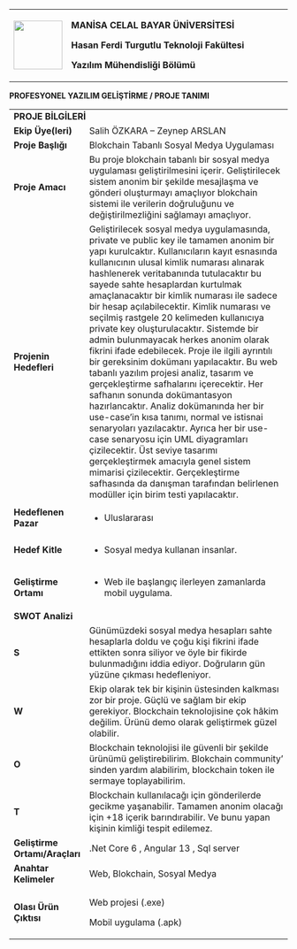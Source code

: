 <table>
<colgroup>
<col style="width: 16%" />
<col style="width: 83%" />
</colgroup>
<tbody>
<tr class="odd">
<td><img src="./Dissertation/media/image1.png"
style="width:0.91667in;height:0.91667in" /></td>
<td><p><strong>MANİSA CELAL BAYAR ÜNİVERSİTESİ</strong></p>
<p><strong>Hasan Ferdi Turgutlu Teknoloji Fakültesi</strong></p>
<p><strong>Yazılım Mühendisliği Bölümü</strong></p></td>
</tr>
</tbody>
</table>

**PROFESYONEL YAZILIM GELİŞTİRME / PROJE TANIMI**

<table>
<colgroup>
<col style="width: 25%" />
<col style="width: 74%" />
</colgroup>
<tbody>
<tr class="odd">
<td colspan="2"><strong>PROJE BİLGİLERİ</strong></td>
</tr>
<tr class="even">
<td><strong>Ekip Üye(leri)</strong></td>
<td>Salih ÖZKARA – Zeynep ARSLAN</td>
</tr>
<tr class="odd">
<td><strong>Proje Başlığı</strong></td>
<td>Blokchain Tabanlı Sosyal Medya Uygulaması</td>
</tr>
<tr class="even">
<td><strong>Proje Amacı</strong></td>
<td>Bu proje blokchain tabanlı bir sosyal medya uygulaması
geliştirilmesini içerir. Geliştirilecek sistem anonim bir şekilde
mesajlaşma ve gönderi oluşturmayı amaçlıyor blokchain sistemi ile
verilerin doğruluğunu ve değiştirilmezliğini sağlamayı amaçlıyor.</td>
</tr>
<tr class="odd">
<td><strong>Projenin Hedefleri</strong></td>
<td>Geliştirilecek sosyal medya uygulamasında, private ve public key ile
tamamen anonim bir yapı kurulcaktır. Kullanıcıların kayıt esnasında
kullanıcının ulusal kimlik numarası alınarak hashlenerek veritabanında
tutulacaktır bu sayede sahte hesaplardan kurtulmak amaçlanacaktır bir
kimlik numarası ile sadece bir hesap açılabilecektir. Kimlik numarası ve
seçilmiş rastgele 20 kelimeden kullanıcıya private key oluşturulacaktır.
Sistemde bir admin bulunmayacak herkes anonim olarak fikrini ifade
edebilecek. Proje ile ilgili ayrıntılı bir gereksinim dokümanı
yapılacaktır. Bu web tabanlı yazılım projesi analiz, tasarım ve
gerçekleştirme safhalarını içerecektir. Her safhanın sonunda
dokümantasyon hazırlancaktır. Analiz dokümanında her bir use-case’in
kısa tanımı, normal ve istisnai senaryoları yazılacaktır. Ayrıca her bir
use-case senaryosu için UML diyagramları çizilecektir. Üst seviye
tasarımı gerçekleştirmek amacıyla genel sistem mimarisi çizilecektir.
Gerçekleştirme safhasında da danışman tarafından belirlenen modüller
için birim testi yapılacaktır.</td>
</tr>
<tr class="even">
<td><strong>Hedeflenen Pazar</strong></td>
<td><ul>
<li><p>Uluslararası</p></li>
</ul></td>
</tr>
<tr class="odd">
<td><strong>Hedef Kitle</strong></td>
<td><ul>
<li><p>Sosyal medya kullanan insanlar.</p></li>
</ul></td>
</tr>
<tr class="even">
<td><strong>Geliştirme Ortamı</strong></td>
<td><ul>
<li><p>Web ile başlangıç ilerleyen zamanlarda mobil uygulama.</p></li>
</ul></td>
</tr>
<tr class="odd">
<td colspan="2"><strong>SWOT Analizi</strong></td>
</tr>
<tr class="even">
<td><strong>S</strong></td>
<td>Günümüzdeki sosyal medya hesapları sahte hesaplarla doldu ve çoğu
kişi fikrini ifade ettikten sonra siliyor ve öyle bir fikirde
bulunmadığını iddia ediyor. Doğruların gün yüzüne çıkması
hedefleniyor.</td>
</tr>
<tr class="odd">
<td><strong>W</strong></td>
<td>Ekip olarak tek bir kişinin üstesinden kalkması zor bir proje. Güçlü
ve sağlam bir ekip gerekiyor. Blockchain teknolojisine çok hâkim
değilim. Ürünü demo olarak geliştirmek güzel olabilir.</td>
</tr>
<tr class="even">
<td><strong>O</strong></td>
<td>Blockchain teknolojisi ile güvenli bir şekilde ürünümü
geliştirebilirim. Blokchain community’ sinden yardım alabilirim,
blockchain token ile sermaye toplayabilirim.</td>
</tr>
<tr class="odd">
<td><strong>T</strong></td>
<td>Blockchain kullanılacağı için gönderilerde gecikme yaşanabilir.
Tamamen anonim olacağı için +18 içerik barındırabilir. Ve bunu yapan
kişinin kimliği tespit edilemez.</td>
</tr>
<tr class="even">
<td><strong>Geliştirme Ortamı/Araçları</strong></td>
<td>.Net Core 6 , Angular 13 , Sql server</td>
</tr>
<tr class="odd">
<td><strong>Anahtar Kelimeler</strong></td>
<td>Web, Blokchain, Sosyal Medya</td>
</tr>
<tr class="even">
<td><strong>Olası Ürün Çıktısı</strong></td>
<td><p>Web projesi (.exe)</p>
<p>Mobil uygulama (.apk)</p></td>
